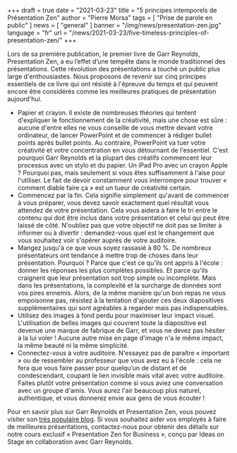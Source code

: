 +++
draft = true
date = "2021-03-23"
title = "5 principes intemporels de Présentation Zen"
author = "Pierre Morsa"
tags = [ "Prise de parole en public" ]
news = [ "general" ]
banner = "/img/news/presentation-zen.jpg"
language = "fr"
url = "/news/2021-03-23/five-timeless-principles-of-presentation-zen/"
+++

Lors de sa première publication, le premier livre de Garr Reynolds, Presentation Zen, a eu l’effet d’une tempête dans le monde traditionnel des présentations. Cette révolution des présentations a touché un public plus large d'enthousiastes. Nous proposons de revenir sur cinq principes essentiels de ce livre qui ont résisté à l'épreuve du temps et qui peuvent encore être considérés comme les meilleures pratiques de présentation aujourd'hui.

* Papier et crayon. Il existe de nombreuses théories qui tentent d'expliquer le fonctionnement de la créativité, mais une chose est sûre : aucune d'entre elles ne vous conseille de vous mettre devant votre ordinateur, de lancer PowerPoint et de commencer à rédiger bullet points après bullet points. Au contraire, PowerPoint va tuer votre créativité et votre concentration en vous détournant de l'essentiel. C'est pourquoi Garr Reynolds et la plupart des créatifs commencent leur processus avec un stylo et du papier. Un iPad Pro avec un crayon Apple ? Pourquoi pas, mais seulement si vous êtes suffisamment à l'aise pour l'utiliser. Le fait de devoir constamment vous interrompre pour trouver « comment diable faire ça » est un tueur de créativité certain.
* Commencez par la fin. Cela signifie simplement qu'avant de commencer à vous préparer, vous devez savoir exactement quel résultat vous attendez de votre présentation. Cela vous aidera à faire le tri entre le contenu qui doit être inclus dans votre présentation et celui qui peut être laissé de côté. N'oubliez pas que votre objectif ne doit pas se limiter à informer ou à divertir : demandez-vous quel est le changement que vous souhaitez voir s'opérer auprès de votre auditoire.
* Mangez jusqu'à ce que vous soyez rassasié à 80 %. De nombreux présentateurs ont tendance à mettre trop de choses dans leur présentation. Pourquoi ? Parce que c'est ce qu'ils ont appris à l'école : donner les réponses les plus complètes possibles. Et parce qu'ils craignent que leur présentation soit trop simple ou incomplète. Mais dans les présentations, la complexité et la surcharge de données sont vos pires ennemis. Alors, de la même manière qu'un bon repas ne vous empoisonne pas, résistez à la tentation d'ajouter ces deux diapositives supplémentaires qui sont agréables à regarder mais pas indispensables.
* Utilisez des images à fond perdu pour maximiser leur impact visuel. L'utilisation de belles images qui couvrent toute la diapositive est devenue une marque de fabrique de Garr, et vous ne devez pas hésiter à la lui voler ! Aucune autre mise en page d'image n'a le même impact, la même beauté ni la même simplicité.
* Connectez-vous à votre auditoire. N'essayez pas de paraître « important » ou de ressembler au professeur que vous avez eu à l'école : cela ne fera que vous faire passer pour quelqu’un de distant et de condescendant, coupant le lien invisible mais vital avec votre auditoire. Faites plutôt votre présentation comme si vous aviez une conversation avec un groupe d'amis. Vous aurez l'air beaucoup plus naturel, authentique, et vous donnerez envie aux gens de vous écouter !

Pour en savoir plus sur Garr Reynolds et Presentation Zen, vous pouvez visiter son [très populaire blog](https://www.presentationzen.com/). Si vous souhaitez aider vos employés à faire de meilleures présentations, contactez-nous pour obtenir des détails sur notre cours exclusif « Presentation Zen for Business », conçu par Ideas on Stage en collaboration avec Garr Reynolds.

